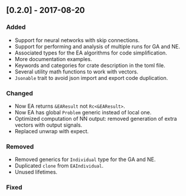 ## [0.2.0] - 2017-08-20

### Added
* Support for neural networks with skip connections.
* Support for performing and analysis of multiple runs for GA and NE.
* Associated types for the EA algorithms for code simplification.
* More documentation examples.
* Keywords and categories for crate description in the toml file.
* Several utility math functions to work with vectors.
* `Jsonable` trait to avoid json import and export code duplication.

### Changed
* Now EA returns `&EAResult` not `Rc<&EAResult>`.
* Now EA has global `Problem` generic instead of local one.
* Optimized computation of NN output: removed generation of extra vectors with output signals.
* Replaced unwrap with expect.

### Removed
* Removed generics for `Individual` type for the GA and NE.
* Duplicated `clone` from `EAIndividual`.
* Unused lifetimes.

### Fixed
